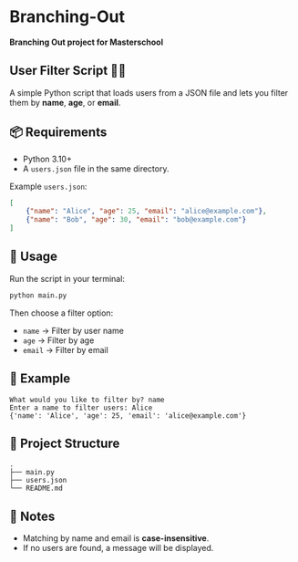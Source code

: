 # Branching-Out
**Branching Out project for Masterschool**

## User Filter Script 🧑‍💻

A simple Python script that loads users from a JSON file and lets you filter them by **name**, **age**, or **email**.

## 📦 Requirements
- Python 3.10+
- A `users.json` file in the same directory.

Example `users.json`:
```json
[
    {"name": "Alice", "age": 25, "email": "alice@example.com"},
    {"name": "Bob", "age": 30, "email": "bob@example.com"}
]
```

## 🚀 Usage
Run the script in your terminal:
```bash
python main.py
```

Then choose a filter option:
- `name` → Filter by user name
- `age` → Filter by age
- `email` → Filter by email

## 🧪 Example
```
What would you like to filter by? name
Enter a name to filter users: Alice
{'name': 'Alice', 'age': 25, 'email': 'alice@example.com'}
```

## 🧰 Project Structure
```
.
├── main.py
├── users.json
└── README.md
```

## 📝 Notes
- Matching by name and email is **case-insensitive**.
- If no users are found, a message will be displayed.
